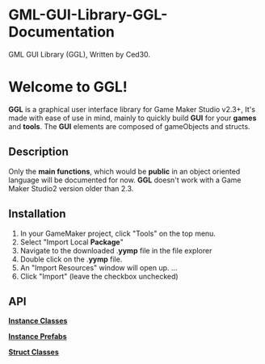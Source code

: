 # GML-GUI-Library-GGL-Documentation

GML GUI Library (GGL), Written by Ced30.

# Welcome to GGL!

**GGL** is a graphical user interface library for Game Maker Studio v2.3+,
It's made with ease of use in mind, mainly to quickly build **GUI** for your **games** and **tools**. 
The **GUI** elements are composed of gameObjects and structs.

## Description

Only the **main functions**, which would be **public** in an object oriented language will be documented for now.
**GGL** doesn't work with a Game Maker Studio2 version older than 2.3.

## Installation

1.  In your GameMaker project, click "Tools" on the top menu.
2.  Select "Import Local  **Package**"
3.  Navigate to the downloaded .**yymp**  file in the file explorer
4.  Double click on the .**yymp**  file.
5.  An "Import Resources" window will open up. ...
6.  Click "Import" (leave the checkbox unchecked)

## API

[**Instance Classes**](https://github.com/Ced30/GML-GUI-Library-GGL-Documentation/blob/main/API/Instance%20Classes.md)

[**Instance Prefabs**](https://github.com/Ced30/GML-GUI-Library-GGL-Documentation/blob/main/API/Instance%20Prefabs.md)

[**Struct Classes**](https://github.com/Ced30/GML-GUI-Library-GGL-Documentation/blob/main/API%20Struct%20Classes.md)
